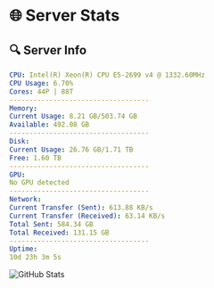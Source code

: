 # 🌐 Server Stats
## 🔍 Server Info
```yaml
CPU: Intel(R) Xeon(R) CPU E5-2699 v4 @ 1332.60MHz
CPU Usage: 6.70%
Cores: 44P | 88T
-----------------------------------
Memory:
Current Usage: 8.21 GB/503.74 GB
Available: 492.08 GB
-----------------------------------
Disk:
Current Usage: 26.76 GB/1.71 TB
Free: 1.60 TB
-----------------------------------
GPU:
No GPU detected
-----------------------------------
Network:
Current Transfer (Sent): 613.88 KB/s
Current Transfer (Received): 63.14 KB/s
Total Sent: 584.34 GB
Total Received: 131.15 GB
-----------------------------------
Uptime:
10d 23h 3m 5s
```
![GitHub Stats](https://img.shields.io/badge/Updated-2025-04-30_16:11:53-blue)